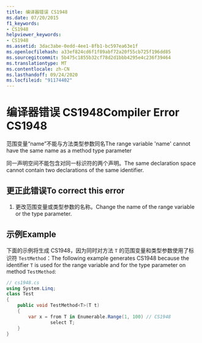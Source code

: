 ```yaml
---
title: 编译器错误 CS1948
ms.date: 07/20/2015
f1_keywords:
- CS1948
helpviewer_keywords:
- CS1948
ms.assetid: 3dac3abe-0edd-4ee1-8fb1-bc597ea63e1f
ms.openlocfilehash: a33ef824cd6f1f89abf72a20f55cb725f196dd85
ms.sourcegitcommit: 5b475c1855b32cf78d2d1bbb4295e4c236f39464
ms.translationtype: MT
ms.contentlocale: zh-CN
ms.lasthandoff: 09/24/2020
ms.locfileid: "91174402"
---
```

# <a name="compiler-error-cs1948"></a><span data-ttu-id="6f1e7-102">编译器错误 CS1948</span><span class="sxs-lookup"><span data-stu-id="6f1e7-102">Compiler Error CS1948</span></span>

<span data-ttu-id="6f1e7-103">范围变量“name”不能与方法类型参数同名</span><span class="sxs-lookup"><span data-stu-id="6f1e7-103">The range variable 'name' cannot have the same name as a method type parameter</span></span>  
  
 <span data-ttu-id="6f1e7-104">同一声明空间不能包含对同一标识符的两个声明。</span><span class="sxs-lookup"><span data-stu-id="6f1e7-104">The same declaration space cannot contain two declarations of the same identifier.</span></span>  
  
## <a name="to-correct-this-error"></a><span data-ttu-id="6f1e7-105">更正此错误</span><span class="sxs-lookup"><span data-stu-id="6f1e7-105">To correct this error</span></span>  
  
1. <span data-ttu-id="6f1e7-106">更改范围变量或类型参数的名称。</span><span class="sxs-lookup"><span data-stu-id="6f1e7-106">Change the name of the range variable or the type parameter.</span></span>  
  
## <a name="example"></a><span data-ttu-id="6f1e7-107">示例</span><span class="sxs-lookup"><span data-stu-id="6f1e7-107">Example</span></span>  

 <span data-ttu-id="6f1e7-108">下面的示例将生成 CS1948，因为同时对方法 `T` 的范围变量和类型参数使用了标识符 `TestMethod`：</span><span class="sxs-lookup"><span data-stu-id="6f1e7-108">The following example generates CS1948 because the identifier `T` is used for the range variable and for the type parameter on method `TestMethod`:</span></span>  
  
```csharp  
// cs1948.cs  
using System.Linq;  
class Test  
{  
    public void TestMethod<T>(T t)  
    {  
        var x = from T in Enumerable.Range(1, 100) // CS1948  
                select T;  
    }  
}  
```
